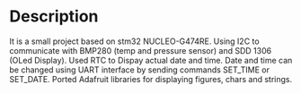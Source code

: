 # Description
It is a small project based on stm32 NUCLEO-G474RE. Using I2C to communicate with BMP280 (temp and pressure sensor) and SDD 1306 (OLed Display). Used RTC to Dispay actual date and time. Date and time can be changed using UART interface by sending commands SET_TIME or SET_DATE.
Ported Adafruit libraries for displaying figures, chars and strings.